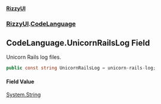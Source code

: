 #### [RizzyUI](index 'index')
### [RizzyUI](RizzyUI 'RizzyUI').[CodeLanguage](RizzyUI.CodeLanguage 'RizzyUI.CodeLanguage')

## CodeLanguage.UnicornRailsLog Field

Unicorn Rails log files.

```csharp
public const string UnicornRailsLog = unicorn-rails-log;
```

#### Field Value
[System.String](https://docs.microsoft.com/en-us/dotnet/api/System.String 'System.String')